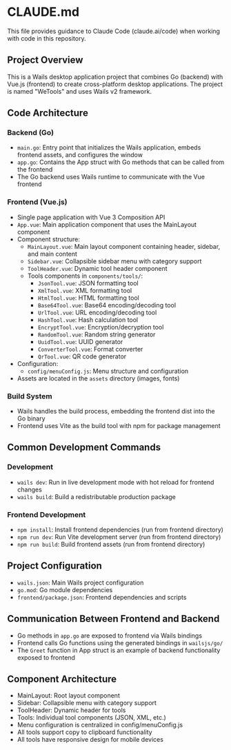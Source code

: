 # CLAUDE.md

This file provides guidance to Claude Code (claude.ai/code) when working with code in this repository.

## Project Overview

This is a Wails desktop application project that combines Go (backend) with Vue.js (frontend) to create cross-platform desktop applications. The project is named "WeTools" and uses Wails v2 framework.

## Code Architecture

### Backend (Go)
- `main.go`: Entry point that initializes the Wails application, embeds frontend assets, and configures the window
- `app.go`: Contains the App struct with Go methods that can be called from the frontend
- The Go backend uses Wails runtime to communicate with the Vue frontend

### Frontend (Vue.js)
- Single page application with Vue 3 Composition API
- `App.vue`: Main application component that uses the MainLayout component
- Component structure:
  - `MainLayout.vue`: Main layout component containing header, sidebar, and main content
  - `Sidebar.vue`: Collapsible sidebar menu with category support
  - `ToolHeader.vue`: Dynamic tool header component
  - Tools components in `components/tools/`:
    - `JsonTool.vue`: JSON formatting tool
    - `XmlTool.vue`: XML formatting tool
    - `HtmlTool.vue`: HTML formatting tool
    - `Base64Tool.vue`: Base64 encoding/decoding tool
    - `UrlTool.vue`: URL encoding/decoding tool
    - `HashTool.vue`: Hash calculation tool
    - `EncryptTool.vue`: Encryption/decryption tool
    - `RandomTool.vue`: Random string generator
    - `UuidTool.vue`: UUID generator
    - `ConverterTool.vue`: Format converter
    - `QrTool.vue`: QR code generator
- Configuration:
  - `config/menuConfig.js`: Menu structure and configuration
- Assets are located in the `assets` directory (images, fonts)

### Build System
- Wails handles the build process, embedding the frontend dist into the Go binary
- Frontend uses Vite as the build tool with npm for package management

## Common Development Commands

### Development
- `wails dev`: Run in live development mode with hot reload for frontend changes
- `wails build`: Build a redistributable production package

### Frontend Development
- `npm install`: Install frontend dependencies (run from frontend directory)
- `npm run dev`: Run Vite development server (run from frontend directory)
- `npm run build`: Build frontend assets (run from frontend directory)

## Project Configuration
- `wails.json`: Main Wails project configuration
- `go.mod`: Go module dependencies
- `frontend/package.json`: Frontend dependencies and scripts

## Communication Between Frontend and Backend
- Go methods in `app.go` are exposed to frontend via Wails bindings
- Frontend calls Go functions using the generated bindings in `wailsjs/go/`
- The `Greet` function in App struct is an example of backend functionality exposed to frontend

## Component Architecture
- MainLayout: Root layout component
- Sidebar: Collapsible menu with category support
- ToolHeader: Dynamic header for tools
- Tools: Individual tool components (JSON, XML, etc.)
- Menu configuration is centralized in config/menuConfig.js
- All tools support copy to clipboard functionality
- All tools have responsive design for mobile devices